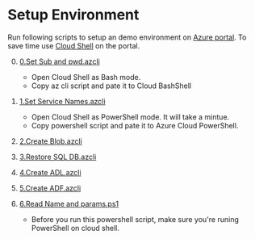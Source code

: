 # Setup Environment

Run following scripts to setup an demo environment on [Azure portal](https://portal.azure.com).
To save time use [Cloud Shell](https://azure.microsoft.com/en-us/features/cloud-shell/) on the portal.

0. [0.Set Sub and pwd.azcli]('https://raw.githubusercontent.com/xlegend1024/az-dataprocess-demo/master/0.Set_and_pwd.azcli')
    - Open Cloud Shell as Bash mode.
    - Copy az cli script and pate it to Cloud BashShell

1. [1.Set Service Names.azcli](https://raw.githubusercontent.com/xlegend1024/az-dataprocess-demo/master/1.Set_Service_ßNames.azcli)
    - Open Cloud Shell as PowerShell mode. It will take a mintue.
    - Copy powershell script and pate it to Azure Cloud PowerShell.

1. [2.Create Blob.azcli](https://raw.githubusercontent.com/xlegend1024/az-dataprocess-demo/master/2.Create_Blob.azcli)

1. [3.Restore SQL DB.azcli](https://raw.githubusercontent.com/xlegend1024/az-dataprocess-demo/master/3.Restore_SQL_DB.azcli)

1. [4.Create ADL.azcli](https://raw.githubusercontent.com/xlegend1024/az-dataprocess-demo/master/4.Create_ADL.azcli)

1. [5.Create ADF.azcli](https://raw.githubusercontent.com/xlegend1024/az-dataprocess-demo/master/5.Create_ADF.azcli)

1. [6.Read Name and params.ps1](https://raw.githubusercontent.com/xlegend1024/az-dataprocess-demo/master/6.Read_Name_and_params.ps1)
    - Before you run this powershell script, make sure you're runing PowerShell on cloud shell.
